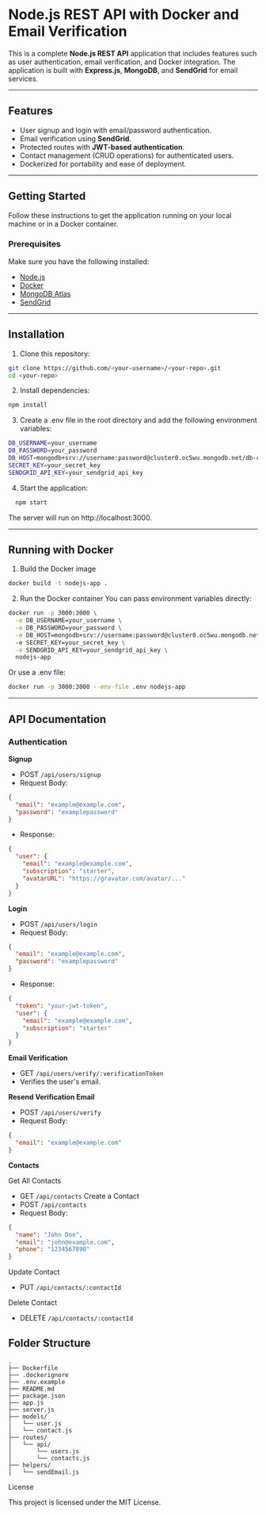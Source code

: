 # Node.js REST API with Docker and Email Verification

This is a complete **Node.js REST API** application that includes features such as user authentication, email verification, and Docker integration. The application is built with **Express.js**, **MongoDB**, and **SendGrid** for email services.

---

## **Features**
- User signup and login with email/password authentication.
- Email verification using **SendGrid**.
- Protected routes with **JWT-based authentication**.
- Contact management (CRUD operations) for authenticated users.
- Dockerized for portability and ease of deployment.

---

## **Getting Started**

Follow these instructions to get the application running on your local machine or in a Docker container.

### **Prerequisites**
Make sure you have the following installed:
- [Node.js](https://nodejs.org/)
- [Docker](https://www.docker.com/)
- [MongoDB Atlas](https://www.mongodb.com/cloud/atlas)
- [SendGrid](https://sendgrid.com/)

---

## **Installation**

1. Clone this repository:
```bash
git clone https://github.com/<your-username>/<your-repo>.git
cd <your-repo>
```

2. Install dependencies:
```bash
npm install
```

3. Create a .env file in the root directory and add the following environment variables:
```bash
DB_USERNAME=your_username
DB_PASSWORD=your_password
DB_HOST=mongodb+srv://username:password@cluster0.oc5wu.mongodb.net/db-contacts?retryWrites=true&w=majority
SECRET_KEY=your_secret_key
SENDGRID_API_KEY=your_sendgrid_api_key
```

4. Start the application:
```bash
  npm start
```

The server will run on http://localhost:3000.

---

## **Running with Docker**

1. Build the Docker image
```bash
docker build -t nodejs-app .
```

2. Run the Docker container
You can pass environment variables directly:
```bash
docker run -p 3000:3000 \
  -e DB_USERNAME=your_username \
  -e DB_PASSWORD=your_password \
  -e DB_HOST=mongodb+srv://username:password@cluster0.oc5wu.mongodb.net/db-contacts?retryWrites=true&w=majority \
  -e SECRET_KEY=your_secret_key \
  -e SENDGRID_API_KEY=your_sendgrid_api_key \
  nodejs-app
```
Or use a .env file:
```bash
docker run -p 3000:3000 --env-file .env nodejs-app
```

---

## **API Documentation**
### **Authentication**

**Signup**
- POST `/api/users/signup`
- Request Body:
```json
{
  "email": "example@example.com",
  "password": "examplepassword"
}
```
- Response:
```json
{
  "user": {
    "email": "example@example.com",
    "subscription": "starter",
    "avatarURL": "https://gravatar.com/avatar/..."
  }
}
```

**Login**
- POST `/api/users/login`
- Request Body:
```json
{
  "email": "example@example.com",
  "password": "examplepassword"
}
```
- Response:
```json
{
  "token": "your-jwt-token",
  "user": {
    "email": "example@example.com",
    "subscription": "starter"
  }
}
```

**Email Verification**
- GET `/api/users/verify/:verificationToken`
- Verifies the user's email.

**Resend Verification Email**
- POST `/api/users/verify`
- Request Body:
```json
{
  "email": "example@example.com"
}
```

**Contacts**

Get All Contacts
- GET `/api/contacts`
Create a Contact
- POST `/api/contacts`
- Request Body:
```json
{
  "name": "John Doe",
  "email": "john@example.com",
  "phone": "1234567890"
}
```
Update Contact
- PUT `/api/contacts/:contactId`

Delete Contact
- DELETE `/api/contacts/:contactId`

## **Folder Structure**
```plaintext
.
├── Dockerfile
├── .dockerignore
├── .env.example
├── README.md
├── package.json
├── app.js
├── server.js
├── models/
│   └── user.js
│   └── contact.js
├── routes/
│   └── api/
│       └── users.js
│       └── contacts.js
├── helpers/
│   └── sendEmail.js
```
License

This project is licensed under the MIT License.
